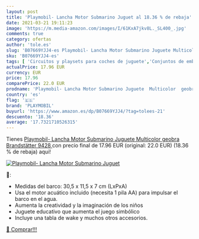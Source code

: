 ```yaml
---
layout: post
title: 'Playmobil- Lancha Motor Submarino Juguet al 18.36 % de rebaja'
date: 2021-03-21 19:11:23
image: 'https://m.media-amazon.com/images/I/61KxA7jkv8L._SL400_.jpg'
comments: true
category: ofertas
author: 'tole.es'
slug: 'B07669YJJ4-es Playmobil- Lancha Motor Submarino Juguete Multicolor...'
sku: 'B07669YJJ4-es'
tags: [ 'Circuitos y playsets para coches de juguete','Conjuntos de embarcaciones para niños','Juguetes','Juguetes y juegos','Vehículos de juguete para niños','playmobil','playmobil-', ]
actualPrice: 17.96 EUR
currency: EUR
price: 17.96
comparePrice: 22.0 EUR
prodname: 'Playmobil- Lancha Motor Submarino Juguete  Multicolor  geobra Brandstätter 9428 '
country: 'es'
flag: '🇪🇸'
brand: 'PLAYMOBIL'
buyurl: 'https://www.amazon.es/dp/B07669YJJ4/?tag=tolees-21'
descuento: '18.36'
average: '17.7321710526315'
---
```


Tienes [Playmobil- Lancha Motor Submarino Juguete  Multicolor  geobra Brandstätter 9428 ](https://www.amazon.es/dp/B07669YJJ4/?tag=tolees-21) con precio final de  17.96 EUR (original: 22.0 EUR) (18.36 %  de rebaja) aqui!

[![Playmobil- Lancha Motor Submarino Juguet](https://m.media-amazon.com/images/I/61KxA7jkv8L._SL400_.jpg)](https://www.amazon.es/dp/B07669YJJ4/?tag=tolees-21)

🔎:

- Medidas del barco: 30,5 x 11,5 x 7 cm (LxPxA)
- Usa el motor acuático incluido (necesita 1 pila AA) para impulsar el barco en el agua.
- Aumenta la creatividad y la imaginación de los niños
- Juguete educativo que aumenta el juego simbólico
- Incluye una tabla de wake y muchos otros accesorios.

[🛒 Comprar!!!](https://www.amazon.es/dp/B07669YJJ4/?tag=tolees-21)
